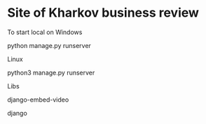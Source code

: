 # Site of Kharkov business review


To start local on Windows

python manage.py runserver

Linux

python3 manage.py runserver

Libs

django-embed-video

django